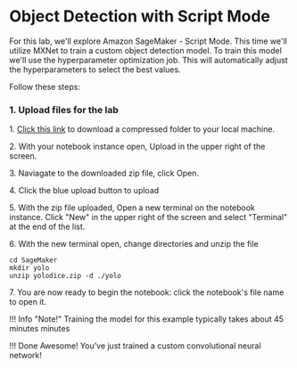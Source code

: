 # Object Detection with Script Mode

For this lab, we'll explore Amazon SageMaker - Script Mode.  This time we'll utilize MXNet to train a custom object detection model.  To train this model we'll use the hyperparameter optimization job.  This will automatically adjust the hyperparameters to select the best values.    

Follow these steps:

### 1. Upload files for the lab

1\. [Click this link](resources/yolodice.zip) to download a compressed folder to your local machine.

2\. With your notebook instance open, Upload in the upper right of the screen.  

3\. Naviagate to the downloaded zip file, click Open. 

4\. Click the blue upload button to upload

5\. With the zip file uploaded, Open a new terminal on the notebook instance.  Click "New" in the upper right of the screen and select "Terminal" at the end of the list.

6\. With the new terminal open, change directories and unzip the file
```
cd SageMaker
mkdir yolo
unzip yolodice.zip -d ./yolo
```

7\. You are now ready to begin the notebook:  click the notebook's file name to open it.


!!! Info "Note!"
    Training the model for this example typically takes about 45 minutes minutes 


!!! Done
    Awesome! You’ve just trained a custom convolutional neural network!  

